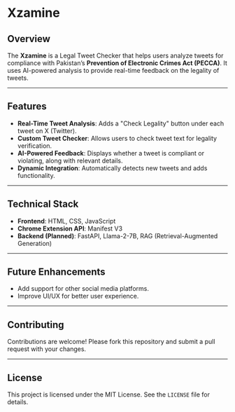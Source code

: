 # Xzamine

## Overview
The **Xzamine** is a Legal Tweet Checker that helps users analyze tweets for compliance with Pakistan’s **Prevention of Electronic Crimes Act (PECCA)**. It uses AI-powered analysis to provide real-time feedback on the legality of tweets.

---

## Features
- **Real-Time Tweet Analysis**: Adds a "Check Legality" button under each tweet on X (Twitter).
- **Custom Tweet Checker**: Allows users to check tweet text for legality verification.
- **AI-Powered Feedback**: Displays whether a tweet is compliant or violating, along with relevant details.
- **Dynamic Integration**: Automatically detects new tweets and adds functionality.

---

## Technical Stack
- **Frontend**: HTML, CSS, JavaScript
- **Chrome Extension API**: Manifest V3
- **Backend (Planned)**: FastAPI, Llama-2-7B, RAG (Retrieval-Augmented Generation)

---

## Future Enhancements
- Add support for other social media platforms.
- Improve UI/UX for better user experience.

---

## Contributing
Contributions are welcome! Please fork this repository and submit a pull request with your changes.

---

## License
This project is licensed under the MIT License. See the `LICENSE` file for details.